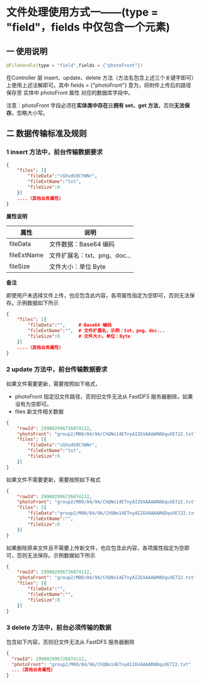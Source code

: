 # 文件处理使用方式一——(type = "field"，fields 中仅包含一个元素)

## 一 使用说明

````java
@FileHandle(type = "field",fields = {"photoFront"})
````

在Controller 层 insert、update、delete 方法（方法名包含上述三个关键字即可）上使用上述注解即可。其中 fields = {"photoFront"} 意为，将附件上传后的路径保存至 实体中 photoFront 属性 对应的数据库字段中。

注意：photoFront 字段必须在**实体类中存在**且**拥有 set、get 方法**，否则**无法保存**。忽略大小写。

## 二 数据传输标准及规则

### 1 insert 方法中，前台传输数据要求

````json
{
    "files": [{
        "fileData":"cGhvdG9CYWNr",
        "fileExtName":"txt",
        "fileSize":9
    }]
    ....（其他业务属性）
}
````

**属性说明**

| 属性        | 说明                         |
| ----------- | ---------------------------- |
| fileData    | 文件数据：Base64 编码        |
| fileExtName | 文件扩展名：txt、png、doc... |
| fileSize    | 文件大小：单位 Byte          |

**备注**

即使用户未选择文件上传，也应包含此内容，各项属性指定为空即可，否则无法保存。示例数据如下所示

````json
{
    "files": [{
        "fileData":"",     # Base64 编码
        "fileExtName":"",  # 文件扩展名，示例：txt、png、doc...
        "fileSize":0       # 文件大小，单位：Byte
    }]
    ....（其他业务属性）
}
````

### 2 update 方法中，前台传输数据要求

如果文件需要更新，需要按照如下格式，

- photoFront	指定旧文件路径，否则旧文件无法从 FastDFS 服务器删除。如果没有为空即可。
- files	新文件相关数据

````json
{
    "rowId": 299802996726874112,
    "photoFront": "group2/M00/04/9A/ChQNo14ETnyAIZGVAAAAMADquXE722.txt",
	"files": [{
        "fileData":"cGhvdG9CYWNr",
        "fileExtName":"txt",
        "fileSize":9
    }]
}
````

如果文件不需要更新，需要按照如下格式

```json
{
    "rowId": 299802996726874112,
    "photoFront": "group2/M00/04/9A/ChQNo14ETnyAIZGVAAAAMADquXE722.txt",
	"files": [{
        "fileData":"group2/M00/04/9A/ChQNo14ETnyAIZGVAAAAMADquXE722.txt",
        "fileExtName":"",
        "fileSize":0
    }]
}
```

如果删除原来文件且不需要上传新文件，也应包含此内容，各项属性指定为空即可，否则无法保存。示例数据如下所示

````json
{
    "rowId": 299802996726874112,
    "photoFront": "group2/M00/04/9A/ChQNo14ETnyAIZGVAAAAMADquXE722.txt",
    "files": [{
        "fileData":"",
        "fileExtName":"",
        "fileSize":0
    }]
}
````

### 3 delete 方法中，前台必须传输的数据

包含如下内容，否则旧文件无法从 FastDFS 服务器删除

```json
{
  "rowId": 299802996726874112,
  "photoFront": "group2/M00/04/9A/ChQNo14ETnyAIZGVAAAAMADquXE722.txt"
  ...（其他业务属性）
}
```

